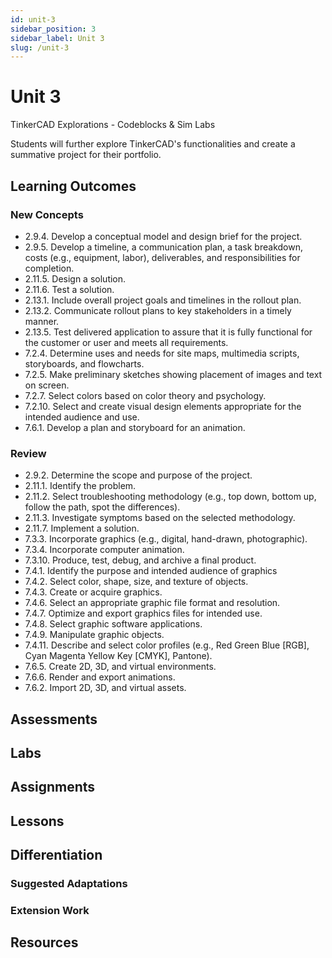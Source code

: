 ```yaml
---
id: unit-3
sidebar_position: 3
sidebar_label: Unit 3
slug: /unit-3
---
```


# Unit 3

TinkerCAD Explorations - Codeblocks & Sim Labs

Students will further explore TinkerCAD's functionalities and create a summative project for their portfolio.

## Learning Outcomes

### New Concepts

- 2.9.4. Develop a conceptual model and design brief for the project.
- 2.9.5. Develop a timeline, a communication plan, a task breakdown, costs (e.g., equipment, labor), deliverables, and responsibilities for completion.
- 2.11.5. Design a solution.
- 2.11.6. Test a solution.
- 2.13.1. Include overall project goals and timelines in the rollout plan.
- 2.13.2. Communicate rollout plans to key stakeholders in a timely manner.
- 2.13.5. Test delivered application to assure that it is fully functional for the customer or user and meets all requirements.
- 7.2.4. Determine uses and needs for site maps, multimedia scripts, storyboards, and flowcharts.
- 7.2.5. Make preliminary sketches showing placement of images and text on screen.
- 7.2.7. Select colors based on color theory and psychology. 
- 7.2.10. Select and create visual design elements appropriate for the intended audience and use.
- 7.6.1. Develop a plan and storyboard for an animation.

### Review

- 2.9.2. Determine the scope and purpose of the project.
- 2.11.1. Identify the problem.
- 2.11.2. Select troubleshooting methodology (e.g., top down, bottom up, follow the path, spot the differences).
- 2.11.3. Investigate symptoms based on the selected methodology.
- 2.11.7. Implement a solution.
- 7.3.3. Incorporate graphics (e.g., digital, hand-drawn, photographic).
- 7.3.4. Incorporate computer animation.
- 7.3.10. Produce, test, debug, and archive a final product.
- 7.4.1. Identify the purpose and intended audience of graphics
- 7.4.2. Select color, shape, size, and texture of objects.
- 7.4.3. Create or acquire graphics.
- 7.4.6. Select an appropriate graphic file format and resolution.
- 7.4.7. Optimize and export graphics files for intended use.
- 7.4.8. Select graphic software applications.
- 7.4.9. Manipulate graphic objects.
- 7.4.11. Describe and select color profiles (e.g., Red Green Blue [RGB], Cyan Magenta Yellow Key [CMYK], Pantone).
- 7.6.5. Create 2D, 3D, and virtual environments.
- 7.6.6. Render and export animations.
- 7.6.2. Import 2D, 3D, and virtual assets.

## Assessments

## Labs

## Assignments

## Lessons

## Differentiation

### Suggested Adaptations

### Extension Work

## Resources